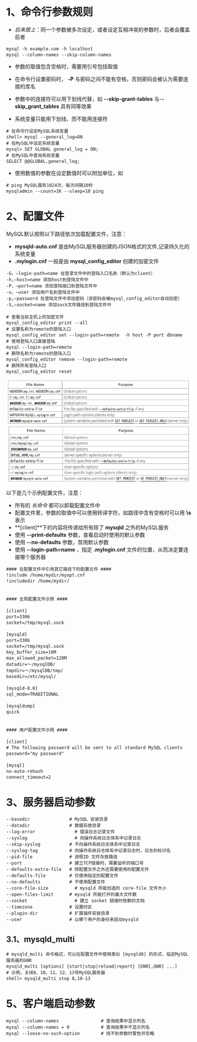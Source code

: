 
# 1、命令行参数规则

- *后来居上*：同一个参数被多次设定，或者设定互相冲突的参数时，后者会覆盖前者
```shell
mysql -h example.com -h localhost
mysql --column-names --skip-column-names
```

- 参数的取值包含空格时，需要用引号包括取值
- 在命令行设置密码时，  **-P** 与密码之间不能有空格，否则密码会被认为需要连接的库名
- 参数中的连接符可以用下划线代替，如 **--skip-grant-tables** 与-**-skip_grant_tables** 具有同等效果

- 系统变量只能用下划线、而不能用连接符
```
# 在命令行设定MySQL系统变量
shell> mysql --general_log=ON 
# 在MySQL中设定系统变量
mysql> SET GLOBAL general_log = ON;
# 在MySQL中查询系统变量
SELECT @@GLOBAL.general_log;
```

- 使用数值的参数在设定数值时可以附加单位，如
```shell
# ping MySQL服务1024次，每次间隔10秒
mysqladmin --count=1K --sleep=10 ping
```

# 2、配置文件

MySQL默认按照以下路径依次加载配置文件，注意：
- **mysqld-auto.cnf** 是由MySQL服务器创建的JSON格式的文件,记录持久化的系统变量
- **.mylogin.cnf** 一般是由 **mysql_config_editor** 创建的加密文件
```shell
-G，–login-path=name 在登录文件中的登陆入口名称（默认为client）
-h,–host=name 添加host到登陆文件中
-P，–port=name 添加登陆端口到登陆文件中
-u，–user 添加用户名到登陆文件中
-p,–password 在登陆文件中添加密码（该密码会被mysql_config_editor自动加密）
-S,–socket=name 添加sock文件路径到登陆文件中

# 查看当前主机上的加密文件
mysql_config_editor print --all 
# 设置名称为remote的登陆入口
mysql_config_editor set --login-path=remote  -h host -P port dbname
# 使用登陆入口直接登陆
mysql --login-path=remote 
# 删除名称为remote的登陆入口
mysql_config_editor remove --login-path=remote
# 删除所有登陆入口
mysql_config_editor reset 
```

![windows默认配置文件](MySQL_04_部署_配置文件路径_windows.png)
![linux默认配置文件](MySQL_04_部署_配置文件路径_linux.png)

以下是几个示例配置文件，注意：
- 所有的 *长命令* 都可以卸载配置文件中
- 配置文件里，参数的取值中可以使用转译字符，如路径中含有空格时可以用 **\s** 表示
- **\[client\]**下的内容将传递给所有除了 **mysqld** 之外的MySQL服务
- 使用 **--print-defaults** 参数，查看启动时使用的默认参数
- 使用 **--no-defaults** 参数，禁用默认参数
- 使用 **--login-path=name** ，指定 **.mylogin.cnf** 文件的位置，从而决定要连接哪个服务器


```
#### 在配置文件中引用其它路径下的配置文件 ####
!include /home/mydir/myopt.cnf
!includedir /home/mydir/


#### 全局配置文件示例 ####

[client]
port=3306
socket=/tmp/mysql.sock

[mysqld]
port=3306
socket=/tmp/mysql.sock
key_buffer_size=16M
max_allowed_packet=128M
datadir=～/mysqlDB/
tmpdir=～/mysqlDB/tmp/
basedir=/etc/mysql/ 

[mysqld-8.0]
sql_mode=TRADITIONAL

[mysqldump]
quick


#### 用户配置文件示例 ####

[client]
# The following password will be sent to all standard MySQL clients
password="my password"

[mysql]
no-auto-rehash
connect_timeout=2
```

# 3、服务器启动参数

```shell
--basedir 	            # MySQL 安装目录
--datadir 	            # 数据存放目录
--log-error 	          # 错误日志记录文件
--syslog 	              # 向操作系统日志体系中记录日志
--skip-syslog 	        # 不向操作系统日志体系中记录日志
--syslog-tag            # 向操作系统日志体系中记录日志时，日志的标识名
--pid-file 	            # 进程ID 文件存放路径
--port 	                # 建立TCP链接时，需要监听的端口号
--defaults-extra-file 	# 除配置文件之外还需要使用的配置文件
--defaults-file         # 仅使用指定的配置文件
--no-defaults 	        # 不使用配置文件
--core-file-size 	      # mysqld 所能创造的 core-file 文件大小
--open-files-limit 	    # mysqld 所能打开的最大文件数
--socket 	              # 建立 socket 链接时依赖的文档
--timezone 	            # 设置时区
--plugin-dir            # 扩展插件安装目录
--user                  # 以哪个用户的身份来启动mysqld
```

## 3.1、mysqld_multi

```shell
# mysqld_multi 命令格式，可以在配置文件中使用类似 [mysqld8] 的形式，指定MySQL服务器的GNR
mysqld_multi [options] {start|stop|reload|report} [GNR[,GNR] ...]
# 示例，关闭8、10、11、12、13号MySQL服务器
shell> mysqld_multi stop 8,10-13
```


# 5、客户端启动参数

```shell
mysql --column-names                # 查询结果中显示列名
mysql --column-names = 0            # 查询结果中不显示列名
mysql --loose-no-such-option        # 找不到参数时警告并忽略
```
